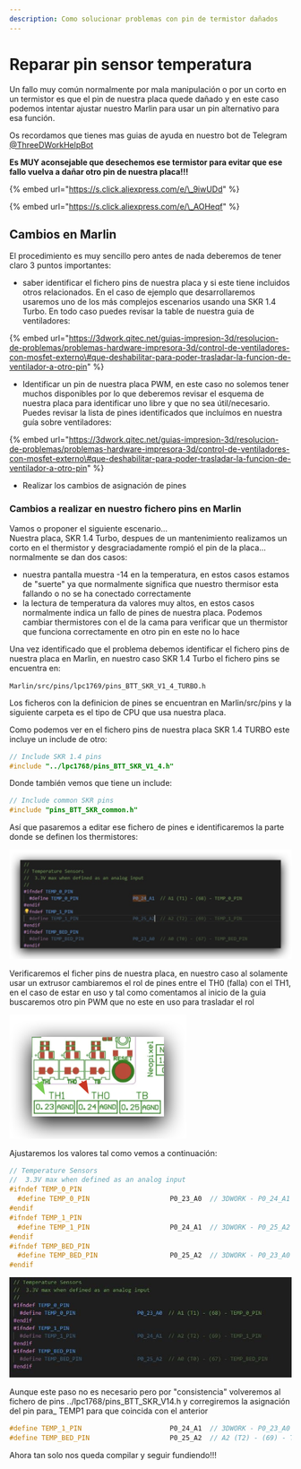 ```yaml
---
description: Como solucionar problemas con pin de termistor dañados
---
```


# Reparar pin sensor temperatura

Un fallo muy común normalmente por mala manipulación o por un corto en un termistor es que el pin de nuestra placa quede dañado y en este caso podemos intentar ajustar nuestro Marlin para usar un pin alternativo para esa función.

Os recordamos que tienes mas guias de ayuda en nuestro bot de Telegram [@ThreeDWorkHelpBot](https://t.me/ThreeDWorkHelpBot)

**Es MUY aconsejable que desechemos ese termistor para evitar que ese fallo vuelva a dañar otro pin de nuestra placa!!!**

{% embed url="https://s.click.aliexpress.com/e/\_9iwUDd" %}

{% embed url="https://s.click.aliexpress.com/e/\_AOHeqf" %}

## Cambios en Marlin

El procedimiento es muy sencillo pero antes de nada deberemos de tener claro 3 puntos importantes:

* saber identificar el fichero pins de nuestra placa y si este tiene incluidos otros relacionados. En el caso de ejemplo que desarrollaremos usaremos uno de los más complejos escenarios usando una SKR 1.4 Turbo.  En todo caso puedes revisar la table de nuestra guia de ventiladores:

{% embed url="https://3dwork.qitec.net/guias-impresion-3d/resolucion-de-problemas/problemas-hardware-impresora-3d/control-de-ventiladores-con-mosfet-externo\#que-deshabilitar-para-poder-trasladar-la-funcion-de-ventilador-a-otro-pin" %}

* Identificar un pin de nuestra placa PWM, en este caso no solemos tener muchos disponibles por lo que deberemos revisar el esquema de nuestra placa para identificar uno libre y que no sea útil/necesario.  Puedes revisar la lista de pines identificados que incluímos en nuestra guía sobre ventiladores:

{% embed url="https://3dwork.qitec.net/guias-impresion-3d/resolucion-de-problemas/problemas-hardware-impresora-3d/control-de-ventiladores-con-mosfet-externo\#que-deshabilitar-para-poder-trasladar-la-funcion-de-ventilador-a-otro-pin" %}

* Realizar los cambios de asignación de pines

### Cambios a realizar en nuestro fichero pins en Marlin

Vamos o proponer el siguiente escenario...  
Nuestra placa, SKR 1.4 Turbo, despues de un mantenimiento realizamos un corto en el thermistor y desgraciadamente rompió el pin de la placa... normalmente se dan dos casos:

* nuestra pantalla muestra -14 en la temperatura, en estos casos estamos de "suerte" ya que normalmente significa que nuestro thermisor esta fallando o no se ha conectado correctamente
* la lectura de temperatura da valores muy altos, en estos casos normalmente indica un fallo de pines de nuestra placa. Podemos cambiar thermistores con el de la cama para verificar que un thermistor que funciona correctamente en otro pin en este no lo hace

Una vez identificado que el problema debemos identificar el fichero pins de nuestra placa en Marlin, en nuestro caso SKR 1.4 Turbo el fichero pins se encuentra en:

`Marlin/src/pins/lpc1769/pins_BTT_SKR_V1_4_TURBO.h`

Los ficheros con la definicion de pines se encuentran en Marlin/src/pins y la siguiente carpeta es el tipo de CPU que usa nuestra placa.

Como podemos ver en el fichero pins de nuestra placa SKR 1.4 TURBO este incluye un include de otro:

```cpp
// Include SKR 1.4 pins
#include "../lpc1768/pins_BTT_SKR_V1_4.h"
```

Donde también vemos que tiene un include:

```cpp
// Include common SKR pins
#include "pins_BTT_SKR_common.h"
```

Así que pasaremos a editar ese fichero de pines e identificaremos la parte donde se definen los thermistores:

![](../../../.gitbook/assets/image%20%2841%29.png)

Verificaremos el ficher pins de nuestra placa, en nuestro caso al solamente usar un extrusor cambiaremos el rol de pines entre el TH0 \(falla\) con el TH1, en el caso de estar en uso y tal como comentamos al inicio de la guia buscaremos otro pin PWM que no este en uso para trasladar el rol

![Esquema de pines de nuestra SKR 1.4, el TH0 con flecha roja lo trasladaremos al TH1 con flecha verde.](../../../.gitbook/assets/image%20%2840%29.png)

Ajustaremos los valores tal como vemos a continuación:

```cpp
// Temperature Sensors
//  3.3V max when defined as an analog input
#ifndef TEMP_0_PIN
  #define TEMP_0_PIN                    P0_23_A0  // 3DWORK - P0_24_A1 Valor Original - A1 (T1) - (68) - TEMP_0_PIN
#endif
#ifndef TEMP_1_PIN
  #define TEMP_1_PIN                    P0_24_A1  // 3DWORK - P0_25_A2 Valor Original - A2 (T2) - (69) - TEMP_1_PIN
#endif
#ifndef TEMP_BED_PIN
  #define TEMP_BED_PIN                  P0_25_A2  // 3DWORK - P0_23_A0 Valor Original - A0 (T0) - (67) - TEMP_BED_PIN
#endif
```

![](../../../.gitbook/assets/image%20%2842%29.png)

Aunque este paso no es necesario pero por "consistencia" volveremos al fichero de pins ../lpc1768/pins\_BTT\_SKR_V14.h y corregiremos la asignación del pin para_ TEMP1 para que coincida con el anterior

```cpp
#define TEMP_1_PIN                      P0_24_A1  // 3DWORK - P0_23_A0 Valor Original - A0 (T0) - (67) - TEMP_1_PIN
#define TEMP_BED_PIN                    P0_25_A2  // A2 (T2) - (69) - TEMP_BED_PIN
```

Ahora tan solo nos queda compilar y seguir fundiendo!!!

